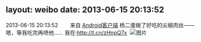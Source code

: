layout: weibo
date: 2013-06-15 20:13:52
---
2013-06-15 20:13:52  &nbsp;&nbsp;&nbsp;&nbsp;&nbsp;&nbsp; 来自 <a href="http://app.weibo.com/t/feed/c66T5g" rel="nofollow">Android客户端</a>
杨二蛋做了好吃的尖椒肉丝——嗯，等我吃完再喷他…… 我在:http://t.cn/zHnpQ7x ​​​
![图片](https://ww3.sinaimg.cn/large/6d2a6003jw1e5p30jffd2j218g0p0q7a.jpg)
